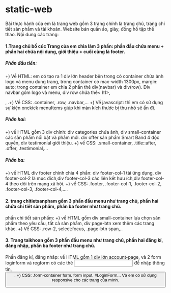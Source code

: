 # static-web
Bài thực hành của em là  trang web gồm 3 trang chính là trang chủ, trang chi tiết sản phẩm và tài khoản. Website bán quần áo, giày, đồng hồ tập thể thao. Nội dung các trang: 
#### 1.Trang chủ bố cúc Trang của em chia làm 3 phần: phần đầu chứa menu + phần hai chứa nội dung, giới thiệu + cuối cùng là footer.
##### Phần đầu tiền: 
+) Về HTML: em có tạo ra 1 div lớn header bên trong có container chứa ảnh logo  và menu dung trang,  trong container  có max-width 1300px, margin: auto;  trong container em chia 2 phần thẻ div(navbar) và div(row). Div navbar gồm logo và menu, div row chứa thẻ< h1>,<p>, <img>.+) Về CSS: .container, .row, .navbar,… +) Về javascript: thì em có sử dụng sự kiện onckick menuItems giúp khi màn kích thước bị thu nhỏ sẽ ẩn  đi.
 ##### Phần hai:
 +) về HTML gồm 3 div chính: div categories chứa ảnh, div small-container các sản phẩm nổi           bật và phẩm mới. div offer sản phẩm Smart Band 4 độc quyền, div testimonial giới thiệu. +) về CSS:  .small-container, .title::after, .offer, .testimonial,…
##### Phần ba:
+) về HTML div footer chính chia 4 phần: div footer-col-1 tải ứng dụng, div footer-col-2 là mục đích,div footer-col-3 các liên kết hưu ích,div footer-col-4 theo dõi trên mạng xã hội. +) về CSS: .footer, .footer-col-1, .footer-col-2, .footer-col-3, .footer-col-4,….
#### 2. trang chitietsanpham gồm 3 phần đầu menu như trang chủ, phần hai chứa chi tiết sản phẩm, phần ba footer như trang chủ.
phần chi tiết sản phẩm: +) về HTML gồm div small-container lựa chọn sản phẩm theo yêu cầu, tất cả sản phẩm, div page-btn xem thêm các trang khác. +) Về CSS: .row-2, select:focus, .page-btn span,.. 
#### 3. Trang taikhoan gồm 3 phần đầu menu như trang chủ, phần hai đăng kí, đăng nhập, phần ba footer như trang chủ.
Phần đăng kí, đăng nhâp: về HTML gồm 1 div lớn account-page, và 2 form loginform và regform có các thẻ <input> để nhập thông tin, <button> . +) CSS: .form-container form, form input, #LoginForm,..
Và em có sử dụng responsive cho các trang của mình.

